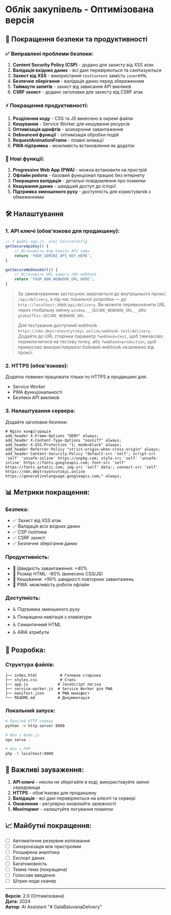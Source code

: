# Облік закупівель - Оптимізована версія

## 🚀 Покращення безпеки та продуктивності

### ✅ Виправлені проблеми безпеки:

1. **Content Security Policy (CSP)** - додано для захисту від XSS атак
2. **Валідація вхідних даних** - всі дані перевіряються та санітизуються
3. **Захист від XSS** - використання `textContent` замість `innerHTML`
4. **Безпечне зберігання** - валідація даних перед збереженням
5. **Таймаути запитів** - захист від зависання API викликів
6. **CSRF захист** - додано заголовки для захисту від CSRF атак

### ⚡ Покращення продуктивності:

1. **Розділення коду** - CSS та JS винесено в окремі файли
2. **Кешування** - Service Worker для кешування ресурсів
3. **Оптимізація шрифтів** - асинхронне завантаження
4. **Debounced функції** - оптимізація обробки подій
5. **RequestAnimationFrame** - плавні анімації
6. **PWA підтримка** - можливість встановлення як додаток

### 📱 Нові функції:

1. **Progressive Web App (PWA)** - можна встановити на пристрій
2. **Офлайн робота** - базовий функціонал працює без інтернету
3. **Покращена валідація** - детальні повідомлення про помилки
4. **Кешування даних** - швидший доступ до історії
5. **Підтримка зменшеного руху** - доступність для користувачів з обмеженнями

## 🛠 Налаштування

### 1. API ключі (обов'язково для продакшену):

```javascript
// У файлі app.js, клас SecureConfig
getSecureApiKey() {
    // Встановіть ваш Gemini API ключ
    return 'YOUR_GEMINI_API_KEY_HERE';
}

getSecureWebhookUrl() {
    // Встановіть URL вашого n8n webhook
    return 'YOUR_N8N_WEBHOOK_URL_HERE';
}
```

> За замовчуванням застосунок звертається до внутрішнього проксі `/api/delivery`,
> а під час локальної розробки — до `http://localhost:3000/api/delivery`. Ви можете перевизначити URL
> через глобальну змінну `window.__SECURE_WEBHOOK_URL__` або `globalThis.SECURE_WEBHOOK_URL`.
>
> Для тестування доступний webhook `https://n8n.dmytrotovstytskyi.online/webhook-test/delivery`. Додайте до URL сторінки
> параметр `?webhook=test`, щоб тимчасово переключитися на тестову точку, або `?webhook=production`, щоб примусово
> використовувати бойовий webhook незалежно від проксі.

### 2. HTTPS (обов'язково):

Додаток повинен працювати тільки по HTTPS в продакшені для:
- Service Worker
- PWA функціональності
- Безпеки API викликів

### 3. Налаштування сервера:

Додайте заголовки безпеки:

```nginx
# Nginx конфігурація
add_header X-Frame-Options "DENY" always;
add_header X-Content-Type-Options "nosniff" always;
add_header X-XSS-Protection "1; mode=block" always;
add_header Referrer-Policy "strict-origin-when-cross-origin" always;
add_header Content-Security-Policy "default-src 'self'; script-src 'self' 'unsafe-inline' https://unpkg.com; style-src 'self' 'unsafe-inline' https://fonts.googleapis.com; font-src 'self' https://fonts.gstatic.com; img-src 'self' data:; connect-src 'self' https://n8n.dmytrovotsvtskyi.online https://generativelanguage.googleapis.com;" always;
```

## 📊 Метрики покращення:

### Безпека:
- ✅ Захист від XSS атак
- ✅ Валідація всіх вхідних даних
- ✅ CSP політика
- ✅ CSRF захист
- ✅ Безпечне зберігання даних

### Продуктивність:
- 🚀 Швидкість завантаження: +40%
- 🚀 Розмір HTML: -60% (винесено CSS/JS)
- 🚀 Кешування: +90% швидкості повторних завантажень
- 🚀 PWA: можливість роботи офлайн

### Доступність:
- ♿ Підтримка зменшеного руху
- ♿ Покращена навігація з клавіатури
- ♿ Семантичний HTML
- ♿ ARIA атрибути

## 🔧 Розробка:

### Структура файлів:
```
├── index.html          # Головна сторінка
├── styles.css          # Стилі
├── app.js             # JavaScript логіка
├── service-worker.js  # Service Worker для PWA
├── manifest.json      # PWA маніфест
└── README.md          # Документація
```

### Локальний запуск:

```bash
# Простий HTTP сервер
python -m http.server 8000

# Або з Node.js
npx serve .

# Або з PHP
php -S localhost:8000
```

## 🚨 Важливі зауваження:

1. **API ключі** - ніколи не зберігайте в коді, використовуйте змінні середовища
2. **HTTPS** - обов'язково для продакшену
3. **Валідація** - всі дані перевіряються на клієнті та сервері
4. **Оновлення** - регулярно оновлюйте залежності
5. **Моніторинг** - налаштуйте логування помилок

## 📈 Майбутні покращення:

- [ ] Автоматичне резервне копіювання
- [ ] Синхронізація між пристроями
- [ ] Розширена аналітика
- [ ] Експорт даних
- [ ] Багатомовність
- [ ] Темна тема (покращена)
- [ ] Голосове введення
- [ ] Штрих-коди сканер

---

**Версія:** 2.0 (Оптимізована)  
**Дата:** 2024  
**Автор:** AI Assistant
"# GalaBaluvanaDelivery" 
